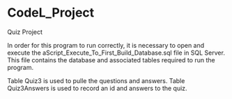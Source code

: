 # CodeL_Project
Quiz Project

In order for this program to run correctly, it is necessary to open and execute the aScript_Execute_To_First_Build_Database.sql file in SQL Server. This file contains the database and associated tables required to run the program. 

Table Quiz3 is used to pulle the questions and answers.
Table Quiz3Answers is used to record an id and answers to the quiz.
